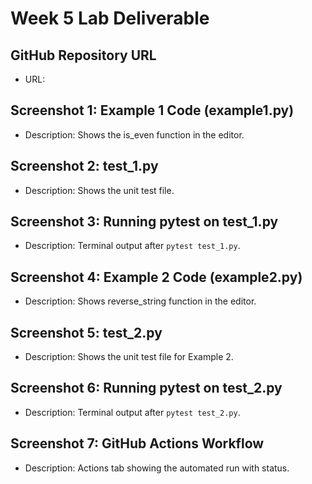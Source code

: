 # Week 5 Lab Deliverable

## GitHub Repository URL
- URL: <paste your public repo link here>

## Screenshot 1: Example 1 Code (example1.py)
- Description: Shows the is_even function in the editor.

## Screenshot 2: test_1.py
- Description: Shows the unit test file.

## Screenshot 3: Running pytest on test_1.py
- Description: Terminal output after `pytest test_1.py`.

## Screenshot 4: Example 2 Code (example2.py)
- Description: Shows reverse_string function in the editor.

## Screenshot 5: test_2.py
- Description: Shows the unit test file for Example 2.

## Screenshot 6: Running pytest on test_2.py
- Description: Terminal output after `pytest test_2.py`.

## Screenshot 7: GitHub Actions Workflow
- Description: Actions tab showing the automated run with status.
